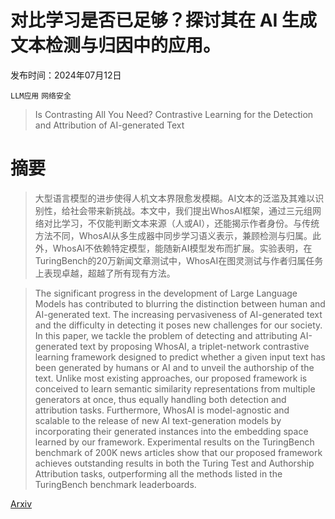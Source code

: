 # 对比学习是否已足够？探讨其在 AI 生成文本检测与归因中的应用。

发布时间：2024年07月12日

`LLM应用` `网络安全`

> Is Contrasting All You Need? Contrastive Learning for the Detection and Attribution of AI-generated Text

# 摘要

> 大型语言模型的进步使得人机文本界限愈发模糊。AI文本的泛滥及其难以识别性，给社会带来新挑战。本文中，我们提出WhosAI框架，通过三元组网络对比学习，不仅能判断文本来源（人或AI），还能揭示作者身份。与传统方法不同，WhosAI从多生成器中同步学习语义表示，兼顾检测与归属。此外，WhosAI不依赖特定模型，能随新AI模型发布而扩展。实验表明，在TuringBench的20万新闻文章测试中，WhosAI在图灵测试与作者归属任务上表现卓越，超越了所有现有方法。

> The significant progress in the development of Large Language Models has contributed to blurring the distinction between human and AI-generated text. The increasing pervasiveness of AI-generated text and the difficulty in detecting it poses new challenges for our society. In this paper, we tackle the problem of detecting and attributing AI-generated text by proposing WhosAI, a triplet-network contrastive learning framework designed to predict whether a given input text has been generated by humans or AI and to unveil the authorship of the text. Unlike most existing approaches, our proposed framework is conceived to learn semantic similarity representations from multiple generators at once, thus equally handling both detection and attribution tasks. Furthermore, WhosAI is model-agnostic and scalable to the release of new AI text-generation models by incorporating their generated instances into the embedding space learned by our framework. Experimental results on the TuringBench benchmark of 200K news articles show that our proposed framework achieves outstanding results in both the Turing Test and Authorship Attribution tasks, outperforming all the methods listed in the TuringBench benchmark leaderboards.

[Arxiv](https://arxiv.org/abs/2407.09364)